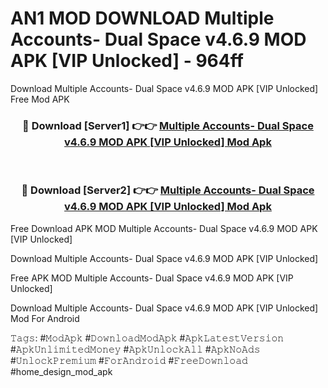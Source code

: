 # AN1 MOD DOWNLOAD Multiple Accounts- Dual Space v4.6.9 MOD APK [VIP Unlocked] - 964ff
Download Multiple Accounts- Dual Space v4.6.9 MOD APK [VIP Unlocked] Free Mod APK

<div align="center">
<h3>🔴 Download [Server1] 👉👉 <a href="https://apk-comot.site?title=Multiple_Accounts-_Dual_Space_v4.6.9_MOD_APK_[VIP_Unlocked]">Multiple Accounts- Dual Space v4.6.9 MOD APK [VIP Unlocked] Mod Apk</a></h3><br>

<h3>🔴 Download [Server2] 👉👉 <a href="https://apk-comot.site?title=Multiple_Accounts-_Dual_Space_v4.6.9_MOD_APK_[VIP_Unlocked]">Multiple Accounts- Dual Space v4.6.9 MOD APK [VIP Unlocked] Mod Apk</a></h3>
</div>


Free Download APK MOD Multiple Accounts- Dual Space v4.6.9 MOD APK [VIP Unlocked]

Download Multiple Accounts- Dual Space v4.6.9 MOD APK [VIP Unlocked] 

Free APK MOD Multiple Accounts- Dual Space v4.6.9 MOD APK [VIP Unlocked] 

Download Multiple Accounts- Dual Space v4.6.9 MOD APK [VIP Unlocked] Mod For Android

𝚃𝚊𝚐𝚜: #𝙼𝚘𝚍𝙰𝚙𝚔 #𝙳𝚘𝚠𝚗𝚕𝚘𝚊𝚍𝙼𝚘𝚍𝙰𝚙𝚔 #𝙰𝚙𝚔𝙻𝚊𝚝𝚎𝚜𝚝𝚅𝚎𝚛𝚜𝚒𝚘𝚗 #𝙰𝚙𝚔𝚄𝚗𝚕𝚒𝚖𝚒𝚝𝚎𝚍𝙼𝚘𝚗𝚎𝚢 #𝙰𝚙𝚔𝚄𝚗𝚕𝚘𝚌𝚔𝙰𝚕𝚕 #𝙰𝚙𝚔𝙽𝚘𝙰𝚍𝚜 #𝚄𝚗𝚕𝚘𝚌𝚔𝙿𝚛𝚎𝚖𝚒𝚞𝚖 #𝙵𝚘𝚛𝙰𝚗𝚍𝚛𝚘𝚒𝚍 #𝙵𝚛𝚎𝚎𝙳𝚘𝚠𝚗𝚕𝚘𝚊𝚍 #home_design_mod_apk